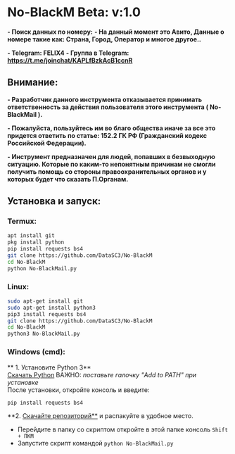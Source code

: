 # No-BlackM Beta: v:1.0
     
**- Поиск данных по номеру:**
**- На данный момент это Авито, Данные о номере такие как: Страна, Город, Оператор
и многое другое..**

**- Telegram: FELIX4**
**- Группа в Telegram: https://t.me/joinchat/KAPLfBzkAcB1ccnR**

## Внимание:
**- Разработчик данного инструмента отказывается принимать 
ответственность за действия 
пользователя этого инструмента ( No-BlackMail ).**

**- Пожалуйста, пользуйтесь им во благо общества 
иначе за все это придется ответить по статье: 152.2 ГК РФ (Гражданский кодекс Российской Федерации).**

**- Инструмент предназначен для людей, попавших в безвыходную ситуацию. Которые по каким-то непонятным причинам не смогли получить
помощь со стороны правоохранительных органов и у которых будет что сказать П.Органам.**       

## Установка и запуск:
### Termux:
```Bash
apt install git 
pkg install python
pip install requests bs4 
git clone https://github.com/DataSC3/No-BlackM
cd No-BlackM
python No-BlackMail.py
```
### Linux:
```Bash
sudo apt-get install git 
sudo apt-get install python3
pip3 install requests bs4 
git clone https://github.com/DataSC3/No-BlackM
cd No-BlackM
python3 No-BlackMail.py
```
### Windows (cmd):
** 1. Установите Python 3**\
[Скачать Python](https://www.python.org/downloads/) ВАЖНО: _поставьте галочку "Add to PATH" при установке_\
После установки, откройте консоль и введите:
```Bash
pip install requests bs4
```
**2. [Скачайте репозиторий**](https://github.com/DataSC3/No-BlackM) и распакуйте в удобное место.

* Перейдите в папку со скриптом откройте в этой папке консоль `Shift + ПКМ`
* Запустите скрипт командой `python No-BlackMail.py`
